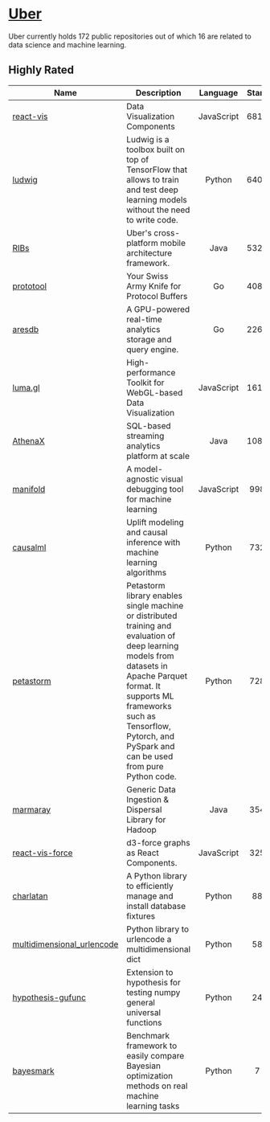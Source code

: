 # [Uber](https://github.com/uber)

Uber currently holds 172 public repositories out of which 16 are related to data science and machine learning.

 ## Highly Rated

| Name | Description | Language | Stars | License |
| ---- | ----------- | :--------: | :-----: | :-------: |
 | [react-vis](https://github.com/uber/react-vis) | Data Visualization Components | JavaScript | 6816 | MIT License |
| [ludwig](https://github.com/uber/ludwig) | Ludwig is a toolbox built on top of TensorFlow that allows to train and test deep learning models without the need to write code. | Python | 6403 | Apache License 2.0 |
| [RIBs](https://github.com/uber/RIBs) | Uber's cross-platform mobile architecture framework. | Java | 5322 | Apache License 2.0 |
| [prototool](https://github.com/uber/prototool) | Your Swiss Army Knife for Protocol Buffers | Go | 4087 | MIT License |
| [aresdb](https://github.com/uber/aresdb) | A GPU-powered real-time analytics storage and query engine.  | Go | 2264 | Apache License 2.0 |
| [luma.gl](https://github.com/uber/luma.gl) | High-performance Toolkit for WebGL-based Data Visualization | JavaScript | 1612 | Other |
| [AthenaX](https://github.com/uber/AthenaX) | SQL-based streaming analytics platform at scale | Java | 1084 | Apache License 2.0 |
| [manifold](https://github.com/uber/manifold) | A model-agnostic visual debugging tool for machine learning | JavaScript | 998 | Apache License 2.0 |
| [causalml](https://github.com/uber/causalml) | Uplift modeling and causal inference with machine learning algorithms | Python | 732 | Other |
| [petastorm](https://github.com/uber/petastorm) | Petastorm library enables single machine or distributed training and evaluation of deep learning models from datasets in Apache Parquet format. It supports ML frameworks such as Tensorflow, Pytorch, and PySpark and can be used from pure Python code. | Python | 728 | Apache License 2.0 |
| [marmaray](https://github.com/uber/marmaray) | Generic Data Ingestion & Dispersal Library for Hadoop | Java | 354 | Other |
| [react-vis-force](https://github.com/uber/react-vis-force) | d3-force graphs as React Components. | JavaScript | 325 | Other |
| [charlatan](https://github.com/uber/charlatan) | A Python library to efficiently manage and install database fixtures | Python | 88 | Other |
| [multidimensional_urlencode](https://github.com/uber/multidimensional_urlencode) | Python library to urlencode a multidimensional dict | Python | 58 | MIT License |
| [hypothesis-gufunc](https://github.com/uber/hypothesis-gufunc) | Extension to hypothesis for testing numpy general universal functions | Python | 24 | Apache License 2.0 |
| [bayesmark](https://github.com/uber/bayesmark) | Benchmark framework to easily compare Bayesian optimization methods on real machine learning tasks | Python | 7 | Apache License 2.0 |
